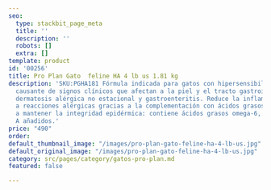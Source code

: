 ```yaml
---
seo:
  type: stackbit_page_meta
  title: ''
  description: ''
  robots: []
  extra: []
template: product
id: '00256'
title: Pro Plan Gato  feline HA 4 lb us 1.81 kg
description: 'SKU:PGHA181 Fórmula indicada para gatos con hipersensibilidad alimentaria,
  causante de signos clínicos que afectan a la piel y el tracto gastrointestinal como
  dermatosis alérgica no estacional y gastroenteritis. Reduce la inflamación asociada
  a reacciones alérgicas gracias a la complementación con ácidos grasos omega-3. Ayuda
  a mantener la integridad epidérmica: contiene ácidos grasos omega-6, zinc y vitamina
  A añadidos.'
price: "490"
order: 
default_thumbnail_image: "/images/pro-plan-gato-feline-ha-4-lb-us.jpg"
default_original_image: "/images/pro-plan-gato-feline-ha-4-lb-us.jpg"
category: src/pages/category/gatos-pro-plan.md
featured: false

---
```

